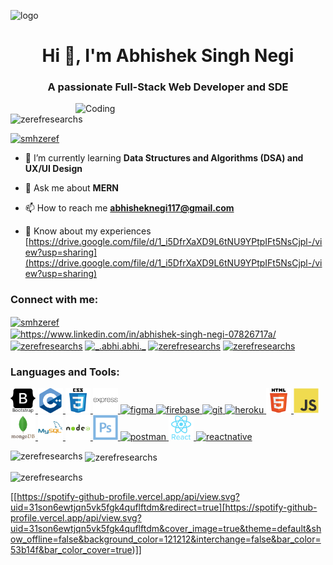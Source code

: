 ![logo](https://i.pinimg.com/originals/80/6a/6a/806a6ab613d15347d42a296f6da82680.gif)
<h1 align="center">Hi 👋, I'm Abhishek Singh Negi</h1>
<h3 align="center">A passionate Full-Stack Web Developer and SDE</h3>
<img align="right" alt="Coding" width="400" src="https://i.pinimg.com/originals/ac/73/5e/ac735e36cd4aa0b84fceec0c12713598.gif">

<p align="left"> <img src="https://komarev.com/ghpvc/?username=zerefresearchs&label=Profile%20views&color=0e75b6&style=flat" alt="zerefresearchs" /> </p>

<p align="left"> <a href="https://twitter.com/smhzeref" target="blank"><img src="https://img.shields.io/twitter/follow/smhzeref?logo=twitter&style=for-the-badge" alt="smhzeref" /></a> </p>

- 🌱 I’m currently learning **Data Structures and Algorithms (DSA) and UX/UI Design**

- 💬 Ask me about **MERN**

- 📫 How to reach me **abhisheknegi117@gmail.com**

- 📄 Know about my experiences [https://drive.google.com/file/d/1_i5DfrXaXD9L6tNU9YPtpIFt5NsCjpl-/view?usp=sharing](https://drive.google.com/file/d/1_i5DfrXaXD9L6tNU9YPtpIFt5NsCjpl-/view?usp=sharing)

<h3 align="left">Connect with me:</h3>
<p align="left">
<a href="https://twitter.com/smhzeref" target="blank"><img align="center" src="https://raw.githubusercontent.com/rahuldkjain/github-profile-readme-generator/master/src/images/icons/Social/twitter.svg" alt="smhzeref" height="30" width="40" /></a>
<a href="https://linkedin.com/in/https://www.linkedin.com/in/abhishek-singh-negi-07826717a/" target="blank"><img align="center" src="https://raw.githubusercontent.com/rahuldkjain/github-profile-readme-generator/master/src/images/icons/Social/linked-in-alt.svg" alt="https://www.linkedin.com/in/abhishek-singh-negi-07826717a/" height="30" width="40" /></a>
<a href="https://codesandbox.com/zerefresearchs" target="blank"><img align="center" src="https://raw.githubusercontent.com/rahuldkjain/github-profile-readme-generator/master/src/images/icons/Social/codesandbox.svg" alt="zerefresearchs" height="30" width="40" /></a>
<a href="https://instagram.com/_.abhi.abhi._" target="blank"><img align="center" src="https://raw.githubusercontent.com/rahuldkjain/github-profile-readme-generator/master/src/images/icons/Social/instagram.svg" alt="_.abhi.abhi._" height="30" width="40" /></a>
<a href="https://www.leetcode.com/zerefresearchs" target="blank"><img align="center" src="https://raw.githubusercontent.com/rahuldkjain/github-profile-readme-generator/master/src/images/icons/Social/leet-code.svg" alt="zerefresearchs" height="30" width="40" /></a>
<a href="https://auth.geeksforgeeks.org/user/zerefresearchs" target="blank"><img align="center" src="https://raw.githubusercontent.com/rahuldkjain/github-profile-readme-generator/master/src/images/icons/Social/geeks-for-geeks.svg" alt="zerefresearchs" height="30" width="40" /></a>
</p>

<h3 align="left">Languages and Tools:</h3>
<p align="left"> <a href="https://getbootstrap.com" target="_blank" rel="noreferrer"> <img src="https://raw.githubusercontent.com/devicons/devicon/master/icons/bootstrap/bootstrap-plain-wordmark.svg" alt="bootstrap" width="40" height="40"/> </a> <a href="https://www.w3schools.com/cpp/" target="_blank" rel="noreferrer"> <img src="https://raw.githubusercontent.com/devicons/devicon/master/icons/cplusplus/cplusplus-original.svg" alt="cplusplus" width="40" height="40"/> </a> <a href="https://www.w3schools.com/css/" target="_blank" rel="noreferrer"> <img src="https://raw.githubusercontent.com/devicons/devicon/master/icons/css3/css3-original-wordmark.svg" alt="css3" width="40" height="40"/> </a> <a href="https://expressjs.com" target="_blank" rel="noreferrer"> <img src="https://raw.githubusercontent.com/devicons/devicon/master/icons/express/express-original-wordmark.svg" alt="express" width="40" height="40"/> </a> <a href="https://www.figma.com/" target="_blank" rel="noreferrer"> <img src="https://www.vectorlogo.zone/logos/figma/figma-icon.svg" alt="figma" width="40" height="40"/> </a> <a href="https://firebase.google.com/" target="_blank" rel="noreferrer"> <img src="https://www.vectorlogo.zone/logos/firebase/firebase-icon.svg" alt="firebase" width="40" height="40"/> </a> <a href="https://git-scm.com/" target="_blank" rel="noreferrer"> <img src="https://www.vectorlogo.zone/logos/git-scm/git-scm-icon.svg" alt="git" width="40" height="40"/> </a> <a href="https://heroku.com" target="_blank" rel="noreferrer"> <img src="https://www.vectorlogo.zone/logos/heroku/heroku-icon.svg" alt="heroku" width="40" height="40"/> </a> <a href="https://www.w3.org/html/" target="_blank" rel="noreferrer"> <img src="https://raw.githubusercontent.com/devicons/devicon/master/icons/html5/html5-original-wordmark.svg" alt="html5" width="40" height="40"/> </a> <a href="https://developer.mozilla.org/en-US/docs/Web/JavaScript" target="_blank" rel="noreferrer"> <img src="https://raw.githubusercontent.com/devicons/devicon/master/icons/javascript/javascript-original.svg" alt="javascript" width="40" height="40"/> </a> <a href="https://www.mongodb.com/" target="_blank" rel="noreferrer"> <img src="https://raw.githubusercontent.com/devicons/devicon/master/icons/mongodb/mongodb-original-wordmark.svg" alt="mongodb" width="40" height="40"/> </a> <a href="https://www.mysql.com/" target="_blank" rel="noreferrer"> <img src="https://raw.githubusercontent.com/devicons/devicon/master/icons/mysql/mysql-original-wordmark.svg" alt="mysql" width="40" height="40"/> </a> <a href="https://nodejs.org" target="_blank" rel="noreferrer"> <img src="https://raw.githubusercontent.com/devicons/devicon/master/icons/nodejs/nodejs-original-wordmark.svg" alt="nodejs" width="40" height="40"/> </a> <a href="https://www.photoshop.com/en" target="_blank" rel="noreferrer"> <img src="https://raw.githubusercontent.com/devicons/devicon/master/icons/photoshop/photoshop-line.svg" alt="photoshop" width="40" height="40"/> </a> <a href="https://postman.com" target="_blank" rel="noreferrer"> <img src="https://www.vectorlogo.zone/logos/getpostman/getpostman-icon.svg" alt="postman" width="40" height="40"/> </a> <a href="https://reactjs.org/" target="_blank" rel="noreferrer"> <img src="https://raw.githubusercontent.com/devicons/devicon/master/icons/react/react-original-wordmark.svg" alt="react" width="40" height="40"/> </a> <a href="https://reactnative.dev/" target="_blank" rel="noreferrer"> <img src="https://reactnative.dev/img/header_logo.svg" alt="reactnative" width="40" height="40"/> </a> </p>

<p><img align="left" src="https://github-readme-stats.vercel.app/api/top-langs?username=zerefresearchs&show_icons=true&locale=en&layout=compact" alt="zerefresearchs" /></p>

<p>&nbsp;<img align="center" src="https://github-readme-stats.vercel.app/api?username=zerefresearchs&show_icons=true&locale=en" alt="zerefresearchs" /></p>

<p><img align="center" src="https://github-readme-streak-stats.herokuapp.com/?user=zerefresearchs&" alt="zerefresearchs" /></p>

[[https://spotify-github-profile.vercel.app/api/view.svg?uid=31son6ewtjqn5vk5fgk4quflftdm&redirect=true][https://spotify-github-profile.vercel.app/api/view.svg?uid=31son6ewtjqn5vk5fgk4quflftdm&cover_image=true&theme=default&show_offline=false&background_color=121212&interchange=false&bar_color=53b14f&bar_color_cover=true)]]
